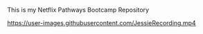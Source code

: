 This is my Netflix Pathways Bootcamp Repository



https://user-images.githubusercontent.com/JessieRecording.mp4
